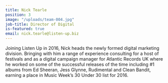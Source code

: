 ```yaml
---
title: Nick Tearle
position: 3
image: "/uploads/team-004.jpg"
job-title: Director of Digital
is-featured: true
email: nick.tearle@listen-up.biz
---
```


Joining Listen Up in 2016, Nick heads the newly formed digital marketing division. Bringing with him a range of experience consulting for a host of festivals and as a digital campaign manager for Atlantic Records UK where he worked on some of the successful releases of the time including #1 albums from Ed Sheeran, Jess Glynne, Rudimental and Clean Bandit, earning a place in Music Week’s 30 Under 30 list for 2016.